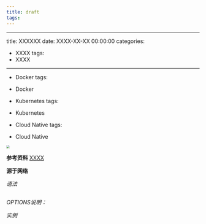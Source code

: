 ```yaml
---
title: draft
tags:
---
```




---
title: XXXXXX
date: XXXX-XX-XX 00:00:00
categories:
- XXXX
tags:
- XXXX
---


- Docker
tags:
- Docker


- Kubernetes
tags:
- Kubernetes

- Cloud Native
tags:
- Cloud Native

<!-- more -->

<img src="https://img.darklorder.com/img/XXXXX.png" style="zoom:50%;"   />


**参考资料**
[XXXX](https://)


**源于网络**





>
*语法*
~~~bash

~~~

*OPTIONS说明：*

*实例*
>
~~~bash

~~~
